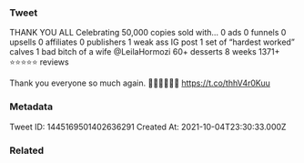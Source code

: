 ### Tweet
THANK YOU ALL
Celebrating 50,000 copies sold with…
0 ads
0 funnels
0 upsells
0 affiliates
0 publishers
1 weak ass IG post
1 set of “hardest worked” calves
1 bad bitch of a wife @LeilaHormozi
60+ desserts
8 weeks
1371+ ⭐️⭐️⭐️⭐️⭐️ reviews

Thank you everyone so much again. 🙏🏼🙏🏼🙏🏼 https://t.co/thhV4r0Kuu

### Metadata
Tweet ID: 1445169501402636291
Created At: 2021-10-04T23:30:33.000Z

### Related

